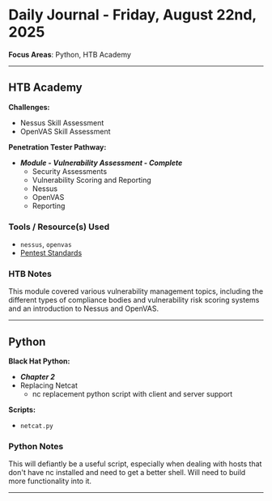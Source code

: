 # Daily Journal - Friday, August 22nd, 2025

**Focus Areas**: Python, HTB Academy

---

## HTB Academy

**Challenges:**

- Nessus Skill Assessment
- OpenVAS Skill Assessment

**Penetration Tester Pathway:**

- ***Module -  Vulnerability Assessment - Complete***
  - Security Assessments
  - Vulnerability Scoring and Reporting
  - Nessus
  - OpenVAS
  - Reporting

### Tools / Resource(s) Used

- `nessus`, `openvas`
- [Pentest Standards](http://www.pentest-standard.org/)

### HTB Notes

This module covered various vulnerability management topics, including  the different types of compliance bodies and vulnerability risk scoring  systems and an introduction to Nessus and OpenVAS.

---

## Python

**Black Hat Python:**

- ***Chapter 2***
- Replacing Netcat
  - nc replacement python script with client and server support

**Scripts:**

- `netcat.py`
### Python Notes

This will defiantly be a useful script, especially when dealing with hosts that don't have nc installed and need to get a better shell. Will need to build more functionality into it. 

---
